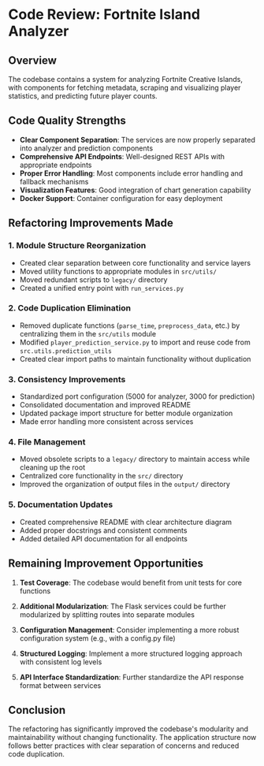 # Code Review: Fortnite Island Analyzer

## Overview

The codebase contains a system for analyzing Fortnite Creative Islands, with components for fetching metadata, scraping and visualizing player statistics, and predicting future player counts.

## Code Quality Strengths

- **Clear Component Separation**: The services are now properly separated into analyzer and prediction components
- **Comprehensive API Endpoints**: Well-designed REST APIs with appropriate endpoints
- **Proper Error Handling**: Most components include error handling and fallback mechanisms
- **Visualization Features**: Good integration of chart generation capability
- **Docker Support**: Container configuration for easy deployment

## Refactoring Improvements Made

### 1. Module Structure Reorganization

- Created clear separation between core functionality and service layers
- Moved utility functions to appropriate modules in `src/utils/`
- Moved redundant scripts to `legacy/` directory
- Created a unified entry point with `run_services.py`

### 2. Code Duplication Elimination

- Removed duplicate functions (`parse_time`, `preprocess_data`, etc.) by centralizing them in the `src/utils` module
- Modified `player_prediction_service.py` to import and reuse code from `src.utils.prediction_utils`
- Created clear import paths to maintain functionality without duplication

### 3. Consistency Improvements

- Standardized port configuration (5000 for analyzer, 3000 for prediction)
- Consolidated documentation and improved README
- Updated package import structure for better module organization
- Made error handling more consistent across services

### 4. File Management

- Moved obsolete scripts to a `legacy/` directory to maintain access while cleaning up the root
- Centralized core functionality in the `src/` directory
- Improved the organization of output files in the `output/` directory

### 5. Documentation Updates

- Created comprehensive README with clear architecture diagram
- Added proper docstrings and consistent comments
- Added detailed API documentation for all endpoints

## Remaining Improvement Opportunities

1. **Test Coverage**: The codebase would benefit from unit tests for core functions

2. **Additional Modularization**: The Flask services could be further modularized by splitting routes into separate modules

3. **Configuration Management**: Consider implementing a more robust configuration system (e.g., with a config.py file)

4. **Structured Logging**: Implement a more structured logging approach with consistent log levels

5. **API Interface Standardization**: Further standardize the API response format between services

## Conclusion

The refactoring has significantly improved the codebase's modularity and maintainability without changing functionality. The application structure now follows better practices with clear separation of concerns and reduced code duplication. 